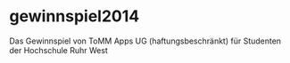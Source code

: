 gewinnspiel2014
===============

Das Gewinnspiel von ToMM Apps UG (haftungsbeschränkt) für Studenten der Hochschule Ruhr West
